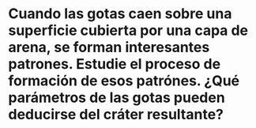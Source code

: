 # Cuando las gotas caen sobre una superficie cubierta por una capa de arena, se forman interesantes patrones. Estudie el proceso de formación de esos patrónes. ¿Qué parámetros de las gotas pueden deducirse del cráter resultante?
